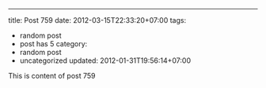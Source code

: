 ---
title: Post 759
date: 2012-03-15T22:33:20+07:00
tags:
  - random post
  - post has 5
category:
  - random post
  - uncategorized
updated: 2012-01-31T19:56:14+07:00

This is content of post 759